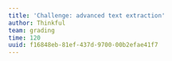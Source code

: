 ```yaml
---
title: 'Challenge: advanced text extraction'
author: Thinkful
team: grading
time: 120
uuid: f16848eb-81ef-437d-9700-00b2efae41f7
---
```


<jupyter notebook-name="6.4.5 Guided Example - Advanced Topic Extraction"  course-code="DSBC" />